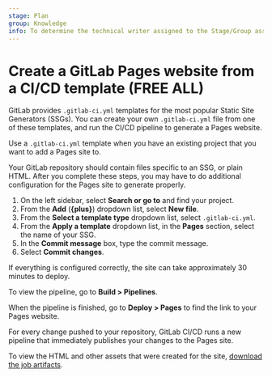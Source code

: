 ```yaml
---
stage: Plan
group: Knowledge
info: To determine the technical writer assigned to the Stage/Group associated with this page, see https://handbook.gitlab.com/handbook/product/ux/technical-writing/#assignments
---
```


# Create a GitLab Pages website from a CI/CD template **(FREE ALL)**

GitLab provides `.gitlab-ci.yml` templates for the most popular Static Site Generators (SSGs).
You can create your own `.gitlab-ci.yml` file from one of these templates, and run
the CI/CD pipeline to generate a Pages website.

Use a `.gitlab-ci.yml` template when you have an existing project that you want to add a Pages site to.

Your GitLab repository should contain files specific to an SSG, or plain HTML. After you complete
these steps, you may have to do additional configuration for the Pages site to generate properly.

1. On the left sidebar, select **Search or go to** and find your project.
1. From the **Add** (**{plus}**) dropdown list, select **New file**.
1. From the **Select a template type** dropdown list, select `.gitlab-ci.yml`.
1. From the **Apply a template** dropdown list, in the **Pages** section, select the name of your SSG.
1. In the **Commit message** box, type the commit message.
1. Select **Commit changes**.

If everything is configured correctly, the site can take approximately 30 minutes to deploy.

To view the pipeline, go to **Build > Pipelines**.

When the pipeline is finished, go to **Deploy > Pages** to find the link to
your Pages website.

For every change pushed to your repository, GitLab CI/CD runs a new pipeline
that immediately publishes your changes to the Pages site.

To view the HTML and other assets that were created for the site,
[download the job artifacts](../../../../ci/jobs/job_artifacts.md#download-job-artifacts).
